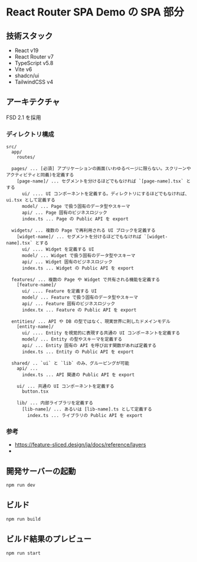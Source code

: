 # React Router SPA Demo の SPA 部分

## 技術スタック

- React v19
- React Router v7
- TypeScript v5.8
- Vite v6
- shadcn/ui
- TailwindCSS v4

## アーキテクチャ

FSD 2.1 を採用

### ディレクトリ構成

```plaintext
src/
  app/
    routes/

  pages/ ... [必須] アプリケーションの画面(いわゆるページに限らない。スクリーンやアクティビティと同義)を定義する
    [page-name]/ ... セグメントを分けるほどでもなければ `[page-name].tsx` とする
      ui/ .... UI コンポーネントを定義する。ディレクトリにするほどでもなければ、ui.tsx として定義する
      model/ ... Page で扱う固有のデータ型やスキーマ
      api/ ... Page 固有のビジネスロジック
      index.ts ... Page の Public API を export

  widgets/ ... 複数の Page で再利用される UI ブロックを定義する
    [widget-name]/ ... セグメントを分けるほどでもなければ `[widget-name].tsx` とする
      ui/ .... Widget を定義する UI
      model/ ... Widget で扱う固有のデータ型やスキーマ
      api/ ... Widget 固有のビジネスロジック
      index.ts ... Widget の Public API を export

  features/ ... 複数の Page や Widget で共有される機能を定義する
    [feature-name]/
      ui/ .... Feature を定義する UI
      model/ ... Feature で扱う固有のデータ型やスキーマ
      api/ ... Feature 固有のビジネスロジック
      index.tx ... Feature の Public API を export

  entities/ ... API や DB の型ではなく、現実世界に則したドメインモデル
    [entity-name]/
      ui/ .... Entity を視覚的に表現する共通の UI コンポーネントを定義する
      model/ ... Entity の型やスキーマを定義する
      api/ ... Entity 固有の API を呼び出す関数があれば定義する
      index.ts ... Entity の Public API を export

  shared/ .. `ui` と `lib` のみ、グルーピングが可能
    api/ ...
      index.ts ... API 関連の Public API を export

    ui/ ... 共通の UI コンポーネントを定義する
      button.tsx 

    lib/ ... 内部ライブラリを定義する
      [lib-name]/ ... あるいは [lib-name].ts として定義する
        index.ts ... ライブラリの Public API を export
```

### 参考

- https://feature-sliced.design/ja/docs/reference/layers
- 



## 開発サーバーの起動

```bash
npm run dev
```

## ビルド

```bash
npm run build
```

## ビルド結果のプレビュー

```bash
npm run start
```
